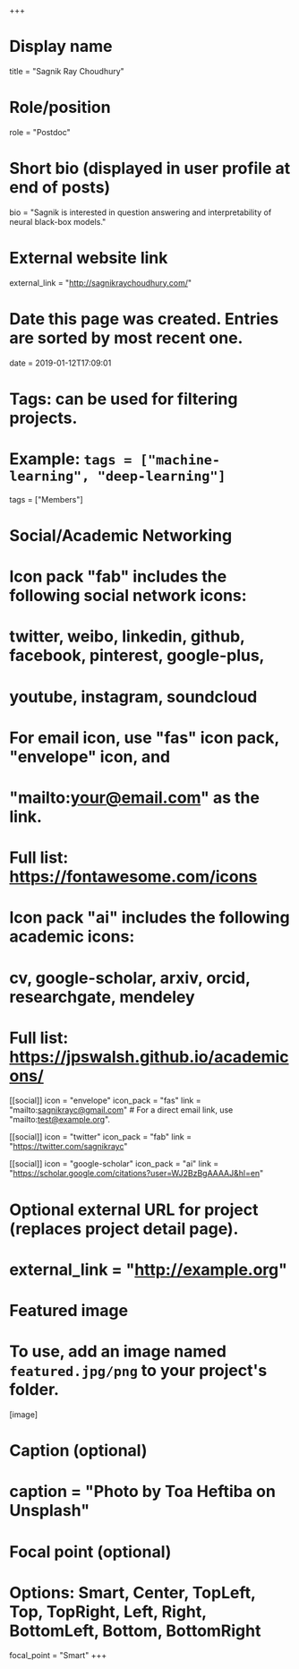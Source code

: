 +++
# Display name
title = "Sagnik Ray Choudhury"

# Role/position
role = "Postdoc"

# Short bio (displayed in user profile at end of posts)
bio = "Sagnik is interested in question answering and interpretability of neural black-box models."

# External website link
external_link = "http://sagnikraychoudhury.com/"

# Date this page was created. Entries are sorted by most recent one.
date = 2019-01-12T17:09:01

# Tags: can be used for filtering projects.
# Example: `tags = ["machine-learning", "deep-learning"]`
tags = ["Members"]

# Social/Academic Networking
#
# Icon pack "fab" includes the following social network icons:
#
#   twitter, weibo, linkedin, github, facebook, pinterest, google-plus,
#   youtube, instagram, soundcloud
#
#   For email icon, use "fas" icon pack, "envelope" icon, and
#   "mailto:your@email.com" as the link.
#
#   Full list: https://fontawesome.com/icons
#
# Icon pack "ai" includes the following academic icons:
#
#   cv, google-scholar, arxiv, orcid, researchgate, mendeley
#
#   Full list: https://jpswalsh.github.io/academicons/

[[social]]
icon = "envelope"
icon_pack = "fas"
link = "mailto:sagnikrayc@gmail.com"  # For a direct email link, use "mailto:test@example.org".

[[social]]
icon = "twitter"
icon_pack = "fab"
link = "https://twitter.com/sagnikrayc"

[[social]]
icon = "google-scholar"
icon_pack = "ai"
link = "https://scholar.google.com/citations?user=WJ2BzBgAAAAJ&hl=en"


# Optional external URL for project (replaces project detail page).
# external_link = "http://example.org"

# Featured image
# To use, add an image named `featured.jpg/png` to your project's folder. 
[image]
  # Caption (optional)
  # caption = "Photo by Toa Heftiba on Unsplash"

  # Focal point (optional)
  # Options: Smart, Center, TopLeft, Top, TopRight, Left, Right, BottomLeft, Bottom, BottomRight
  focal_point = "Smart"
+++
